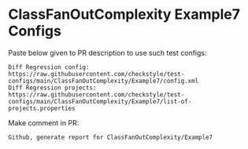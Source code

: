 # ClassFanOutComplexity Example7 Configs
Paste below given to PR description to use such test configs:
```
Diff Regression config: https://raw.githubusercontent.com/checkstyle/test-configs/main/ClassFanOutComplexity/Example7/config.xml
Diff Regression projects: https://raw.githubusercontent.com/checkstyle/test-configs/main/ClassFanOutComplexity/Example7/list-of-projects.properties
```
Make comment in PR:
```
Github, generate report for ClassFanOutComplexity/Example7
```
